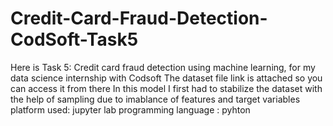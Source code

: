 # Credit-Card-Fraud-Detection-CodSoft-Task5
Here is Task 5: Credit card fraud detection using machine learning, for my data science internship with Codsoft
The dataset file link is attached so you can access it from there
In this model I first had to stabilize the dataset with the help of sampling due to imablance of features and target variables
platform used: jupyter lab
programming language : pyhton
